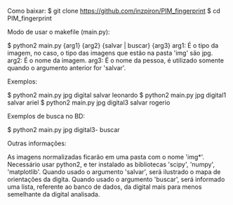Como baixar:
$ git clone https://github.com/inzpiron/PIM_fingerprint
$ cd PIM_fingerprint

Modo de usar  o makefile (main.py):

$ python2 main.py {arg1} {arg2} {salvar | buscar} {arg3}
arg1: É o tipo da imagem, no caso, o tipo das imagens que estão na pasta 'img' são jpg.
arg2: É o nome da imagem.
arg3: É o nome da pessoa, é utilizado somente quando o argumento anterior for 'salvar'.

Exemplos:

$ python2 main.py jpg digital salvar leonardo
$ python2 main.py jpg digital1 salvar ariel
$ python2 main.py jpg digital3 salvar rogerio

Exemplos de busca no BD:

$ python2 main.py jpg digital3- buscar

Outras informações:

As imagens normalizadas ficarão em uma pasta com o nome 'img*'.
Necessário usar python2, e ter instalado as bibliotecas 'scipy', 'numpy', 'matplotlib'.
Quando usado o argumento 'salvar', será ilustrado o mapa de orientações da digita.
Quando usado o argumento 'buscar', será informado uma lista, referente ao banco de dados, da digital mais para menos semelhante da digital analisada.

